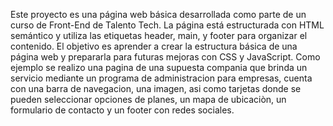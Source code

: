 Este proyecto es una página web básica desarrollada como parte de un curso de Front-End de Talento Tech. La página está estructurada con HTML semántico y utiliza las etiquetas header, main, y footer para organizar el contenido. El objetivo es aprender a crear la estructura básica de una página web y prepararla para futuras mejoras con CSS y JavaScript.
Como ejemplo se realizo una pagina de una supuesta compania que brinda un servicio mediante un programa de administracion para empresas, cuenta con una barra de navegacion, una imagen, asi como tarjetas donde se pueden seleccionar opciones de planes, un mapa de ubicaciòn, un formulario de contacto y un footer con redes sociales.